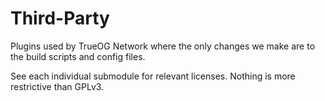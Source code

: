 # Third-Party

Plugins used by TrueOG Network where the only changes we make are to the build scripts and config files.

See each individual submodule for relevant licenses. Nothing is more restrictive than GPLv3.
